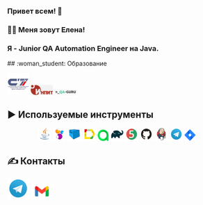 ### Привет всем! 👋
### :woman_technologist: Меня зовут Елена! 
### Я - Junior QA Automation Engineer на Java.
<p></p>
## :woman_student: Образование
<p align="center">

<a href="https://www.sstu.ru/"><img width="10%" title="Sstu" src="media/logo/sstu.png"></a>
<a href="https://inpit.sstu.ru/home.php"><img width="10%" title="INPIT" src="media/logo/inpit.png"></a>
<a href="https://qa.guru/"><img width="10%" title="Qa-guru" src="media/logo/qaguru.png"></a>
## :arrow_forward: Используемые инструменты
<p align="center">
<a href="https://www.java.com/"><img width="6%" title="Java" src="media/logo/Java.svg"></a>
<a href="https://selenide.org/"><img width="6%" title="Selenide" src="media/logo/Selenide.svg"></a>
<a href="https://aerokube.com/selenoid/"><img width="6%" title="Selenoid" src="media/logo/Selenoid.svg"></a>
<a href="https://github.com/allure-framework/allure2"><img width="6%" title="Allure Report" src="media/logo/Allure_Report.svg"></a>
<a href="https://qameta.io/"><img width="5%" title="Allure TestOps" src="media/logo/AllureTestOps.svg"></a>
<a href="https://gradle.org/"><img width="6%" title="Gradle" src="media/logo/Gradle.svg"></a>
<a href="https://junit.org/junit5/"><img width="6%" title="JUnit5" src="media/logo/JUnit5.svg"></a>
<a href="https://github.com/"><img width="6%" title="GitHub" src="media/logo/GitHub.svg"></a>
<a href="https://www.jenkins.io/"><img width="6%" title="Jenkins" src="media/logo/Jenkins.svg"></a>
<a href="https://web.telegram.org/a/"><img width="6%" title="Telegram" src="media/logo/Telegram.svg"></a>
<a href="https://www.atlassian.com/ru/software/jira/"><img width="5%" title="Jira" src="media/logo/Jira.svg"></a>
</p>

## :writing_hand: Контакты 
<a href="@ElenaMalysheva98/a/"><img width="10%" title="Telegram" src="media/logo/Telegram.svg"></a>
<a href="malto:malyseva630@gmail.com /a/"><img width="10%" title="Telegram" src="media/logo/gmail-new-icon5198.jpg"></a>

